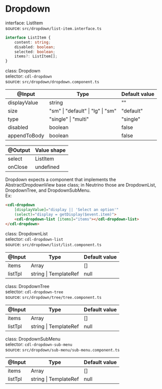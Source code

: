 # Dropdown

interface: ListItem  
source: `src/dropdown/list-item.interface.ts`
```typescript
interface ListItem {
	content: string;
	disabled: boolean;
	selected: boolean;
	items?: ListItem[];
}
```

class: Dropdown  
selector: `cdl-dropdown`  
source: `src/dropdown/dropdown.component.ts`

| @Input        | Type                              | Default value |
| ------------- | --------------------------------- | ------------- |
| displayValue  | string                            | ""            |
| size          | "sm" \| "default" \| "lg" \| "sm" | "default"     |
| type          | "single" \| "multi"               | "single"      |
| disabled      | boolean                           | false         |
| appendToBody  | boolean                           | false         |

| @Output | Value shape |
| ------- | ----------- |
| select  | ListItem    |
| onClose | undefined   |

Dropdown expects a component that implements the AbstractDropdownView base class; in Neutrino those are DropdownList, DropdownTree, and DropdownSubMenu.  
Ex:
```html
<cdl-dropdown
	[displayValue]="display || 'Select an option'"
	(select)="display = getDisplay($event.item)">
	<cdl-dropdown-list [items]="items"></cdl-dropdown-list>
</cdl-dropdown>
```

class: DropdownList  
selector: `cdl-dropdown-list`  
source: `src/dropdown/list/list.component.ts`

| @Input  | Type                       | Default value |
| ------- | -------------------------- | ------------- |
| items   | Array<ListItem>            | []            |
| listTpl | string \| TemplateRef<any> | null          |

class: DropdownTree  
selector: `cdl-dropdown-tree`  
source: `src/dropdown/tree/tree.component.ts`

| @Input  | Type                       | Default value |
| ------- | -------------------------- | ------------- |
| items   | Array<ListItem>            | []            |
| listTpl | string \| TemplateRef<any> | null          |

class: DropdownSubMenu  
selector: `cdl-dropdown-sub-menu`  
source: `src/dropdown/sub-menu/sub-menu.component.ts`

| @Input  | Type                       | Default value |
| ------- | -------------------------- | ------------- |
| items   | Array<ListItem>            | []            |
| listTpl | string \| TemplateRef<any> | null          |

